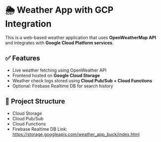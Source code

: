 # 🌦️ Weather App with GCP Integration

This is a web-based weather application that uses **OpenWeatherMap API** and integrates with **Google Cloud Platform services**.

## ✅ Features
- Live weather fetching using OpenWeather API
- Frontend hosted on **Google Cloud Storage**
- Weather check logs stored using **Cloud Pub/Sub + Cloud Functions**
- Optional: Firebase Realtime DB for search history

## 📁 Project Structure
- Cloud Storage
- Cloud Pub/Sub
- Cloud Functions
- Firebase Realtime DB
Link: https://storage.googleapis.com/weather_app_buck/index.html
